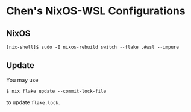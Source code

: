 # Chen's NixOS-WSL Configurations

## NixOS

```console
[nix-shell]$ sudo -E nixos-rebuild switch --flake .#wsl --impure
```

## Update

You may use
```console
$ nix flake update --commit-lock-file
```
to update `flake.lock`.
